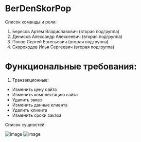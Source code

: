 # BerDenSkorPop
Список команды и роли:
1. Березов Артём Владиславович (вторая подгруппа)
2. Денисов Александр Алексеевич (вторая подгруппа)
3. Попов Сергей Евгеньевич (вторая подгруппа)
4. Скороходов Илья Сергеевич (вторая подгруппа)
 
# Функциональные требования:
1.	Транзакционные:
* Изменить цену сайта
* Изменить комплектацию сайта
* Удалить заказ
* Изменить данные клиента
* Удалить клиента
* Изменить сроки заказа

 Список сущностей:

![image](https://user-images.githubusercontent.com/64580259/109867128-31007c80-7c77-11eb-9243-56e5d5f52dc2.png)
![image](https://user-images.githubusercontent.com/64580259/109868699-044d6480-7c79-11eb-9c52-5b18dc85f265.png)



